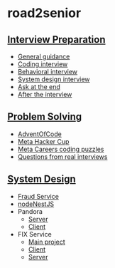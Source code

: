 # road2senior

## [Interview Preparation](./preparation/README.md)

- [General guidance](./preparation/README.md#general-guidance)
- [Coding interview](./preparation/README.md#coding-interview)
- [Behavioral interview](./preparation/README.md#behavioral-interview)
- [System design interview](./preparation/README.md#system-design-interview)
- [Ask at the end](./preparation/README.md#ask-at-the-end)
- [After the interview](./preparation/README.md#after-the-interview)

## [Problem Solving](./problem-solving/)

- [AdventOfCode](https://github.com/gardusig/advent-of-code)
- [Meta Hacker Cup](https://github.com/gardusig/problem-solving/tree/main/hacker_cup)
- [Meta Careers coding puzzles](https://github.com/gardusig/problem-solving/tree/main/meta_coding_puzzles)
- [Questions from real interviews](https://github.com/gardusig/problem-solving/tree/main/real-questions)

## [System Design](./system-design/)

- [Fraud Service](https://github.com/gardusig/fraud-service)
- [nodeNestJS](https://github.com/gardusig/nodeNestJS)
- Pandora
  - [Server](https://github.com/gardusig/pandoraservice)
  - [Client](https://github.com/gardusig/numberguesser)
- FIX Service
  - [Main project](https://github.com/gardusig/fix_service)
  - [Client](https://github.com/gardusig/clientfix)
  - [Server](https://github.com/gardusig/serverfix)
